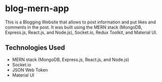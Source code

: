 # blog-mern-app
This is a Blogging Website that allows to post information and put likes and comments in the post.
It was built using the MERN stack (MongoDB, Express.js, React.js, and Node.js), Socket.io, Redux Toolkit, and Material UI.

## Technologies Used

- MERN stack (MongoDB, Express.js, React.js, and Node.js)
- Socket.io
- JSON Web Token
- Material UI
